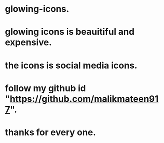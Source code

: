 # glowing-icons.
# glowing icons is beauitiful and expensive.
# the icons is social media icons.
# follow my github id "https://github.com/malikmateen917".
# thanks for every one.
